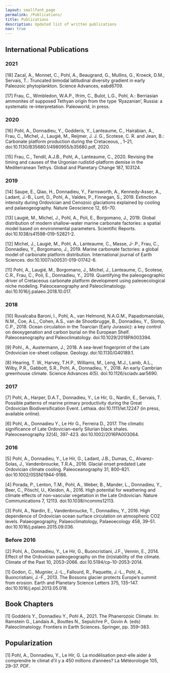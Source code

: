 ```yaml
---
layout: smallfont_page
permalink: /Publications/
title: Publications
description: Updated list of written publications
nav: true
---
```


<h2>International Publications</h2>

<h3>2021</h3>

[18] Zacaï, A., Monnet, C.,  Pohl, A., Beaugrand, G., Mullins, G., Kroeck, D.M., Servais, T.: Truncated bimodal latitudinal diversity gradient in early Paleozoic phytoplankton. Science Advances, eabd6709.

[17] Frau, C., Wimbledon, W.A.P., Ifrim, C., Bulot, L.G., Pohl, A.: Berriasian ammonites of supposed Tethyan origin from the type ‘Ryazanian’, Russia: a systematic re-interpretation. Paleoworld, in press.

<h3>2020</h3>

[16] Pohl, A., Donnadieu, Y., Godderis, Y., Lanteaume, C., Hairabian, A., Frau, C., Michel, J., Laugié, M., Reijmer, J. J. G., Scotese, C. R. and Jean, B.: Carbonate platform production during the Cretaceous, , 1–21, doi:10.1130/B35680.1/4980955/b35680.pdf, 2020.

[15] Frau, C., Tendil, A.J.B., Pohl, A., Lanteaume, C., 2020. Revising the timing and causes of the Urgonian rudistid-platform demise in the Mediterranean Tethys. Global and Planetary Change 187, 103124.

<h3>2019</h3>

[14] Saupe, E., Qiao, H., Donnadieu, Y., Farnsworth, A., Kennedy-Asser, A., Ladant, J.-B., Lunt, D., Pohl, A., Valdes, P., Finnegan, S., 2019. Extinction intensity during Ordovician and Cenozoic glaciations explained by cooling and palaeogeography. Nature Geoscience 12, 65–70.

[13] Laugié, M., Michel, J., Pohl, A., Poli, E., Borgomano, J., 2019. Global distribution of modern shallow-water marine carbonate factories: a spatial model based on environmental parameters. Scientific Reports. doi:10.1038/s41598-019-52821-2.

[12] Michel, J., Laugié, M., Pohl, A., Lanteaume, C., Masse, J-.P., Frau, C., Donnadieu, Y., Borgomano, J., 2019. Marine carbonate factories: a global model of carbonate platform distribution. International journal of Earth Sciences. doi:10.1007/s00531-019-01742-6.

[11] Pohl, A., Laugié, M., Borgomano, J., Michel, J., Lanteaume, C., Scotese, C.R., Frau, C., Poli, E., Donnadieu, Y., 2019. Quantifying the paleogeographic driver of Cretaceous carbonate platform development using paleoecological niche modeling. Paleoceanography and Paleoclimatology. doi:10.1016/j.palaeo.2018.10.017.

<h3>2018</h3>

[10] Ruvalcaba Baroni, I., Pohl, A., van Helmond, N.A.G.M., Papadomanolaki, N.M., Coe, A.L., Cohen, A.S., van de Shootbrugge, B., Donnadieu, Y., Slomp, C.P., 2018. Ocean circulation in the Toarcian (Early Jurassic): a key control on deoxygenation and carbon burial on the European Shelf. Paleoceanography and Paleoclimatology. doi:10.1029/2018PA003394.

[9] Pohl., A., Austermann, J., 2018. A sea-level fingerprint of the Late Ordovician ice-sheet collapse. Geology. doi:10.1130/G40189.1.

[8] Hearing, T. W., Harvey, T.H.P., Williams, M., Leng, M.J., Lamb, A.L., Wilby, P.R., Gabbott, S.R., Pohl, A., Donnadieu, Y., 2018. An early Cambrian greenhouse climate. Science Advances 4(5). doi:10.1126/sciadv.aar5690.

<h3>2017</h3>

[7] Pohl, A., Harper, D.A.T., Donnadieu, Y., Le Hir, G., Nardin, E., Servais, T. Possible patterns of marine primary productivity during the Great Ordovician Biodiversification Event. Lethaia. doi:10.1111/let.12247 (in press, available online).

[6] Pohl, A., Donnadieu Y., Le Hir G., Ferreira D., 2017. The climatic significance of Late Ordovician–early Silurian black shales. Paleoceanography 32(4), 397-423. doi:10.1002/2016PA003064.

<h3>2016</h3>

[5] Pohl, A., Donnadieu, Y., Le Hir, G., Ladant, J.B., Dumas, C., Alvarez-Solas, J., Vandenbroucke, T.R.A., 2016. Glacial onset predated Late Ordovician climate cooling. Paleoceanography 31, 800–821. doi:10.1002/(ISSN)1944-9186.

[4] Porada, P., Lenton, T.M., Pohl, A., Weber, B., Mander, L., Donnadieu, Y., Beer, C., Pöschl, U., Kleidon, A., 2016. High potential for weathering and climate effects of non-vascular vegetation in the Late Ordovician. Nature Communications 7, 12113. doi:10.1038/ncomms12113.

[3] Pohl, A., Nardin, E., Vandenbroucke, T., Donnadieu, Y., 2016. High dependence of Ordovician ocean surface circulation on atmospheric CO2 levels. Palaeogeography, Palaeoclimatology, Palaeoecology 458, 39–51. doi:10.1016/j.palaeo.2015.09.036.

<h3>Before 2016</h3>

[2] Pohl, A., Donnadieu, Y., Le Hir, G., Buoncristiani, J.F., Vennin, E., 2014. Effect of the Ordovician paleogeography on the (in)stability of the climate. Climate of the Past 10, 2053–2066. doi:10.5194/cp-10-2053-2014.

[1] Godon, C., Mugnier, J.-L., Fallourd, R., Paquette, J.-L., Pohl, A., Buoncristiani, J.-F., 2013. The Bossons glacier protects Europe’s summit from erosion. Earth and Planetary Science Letters 375, 135–147. doi:10.1016/j.epsl.2013.05.018.

<h2>Book Chapters</h2>

[1] Goddéris Y., Donnadieu Y., Pohl A., 2021. The Phanerozoic Climate. In: Ramstein G., Landais A., Bouttes N., Sepulchre P., Govin A. (eds) Paleoclimatology. Frontiers in Earth Sciences. Springer, pp. 359–383.

<h2>Popularization</h2>

[1] Pohl, A., Donnadieu, Y., Le Hir, G. La modélisation peut-elle aider à comprendre le climat d’il y a 450 millions d’années? La Météorologie 105, 29–37. PDF.
